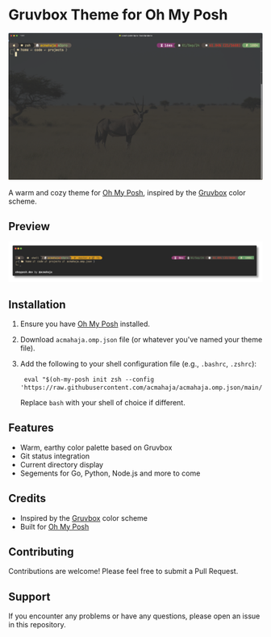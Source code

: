 # Gruvbox Theme for Oh My Posh

![terminal](./terminal.png)

A warm and cozy theme for [Oh My Posh](https://ohmyposh.dev/), inspired by the [Gruvbox](https://github.com/morhetz/gruvbox) color scheme.

## Preview
![screenshot](./screenshot.png)

## Installation

1. Ensure you have [Oh My Posh](https://ohmyposh.dev/) installed.
2. Download `acmahaja.omp.json` file (or whatever you've named your theme file).
3. Add the following to your shell configuration file (e.g., `.bashrc`, `.zshrc`):

   ```shell
    eval "$(oh-my-posh init zsh --config 'https://raw.githubusercontent.com/acmahaja/acmahaja.omp.json/main/acmahaja.omp.json')"
   ```

   Replace `bash` with your shell of choice if different.

## Features

- Warm, earthy color palette based on Gruvbox
- Git status integration
- Current directory display
- Segements for Go, Python, Node.js and more to come

## Credits

- Inspired by the [Gruvbox](https://github.com/morhetz/gruvbox) color scheme
- Built for [Oh My Posh](https://ohmyposh.dev/)

## Contributing

Contributions are welcome! Please feel free to submit a Pull Request.

## Support

If you encounter any problems or have any questions, please open an issue in this repository.
